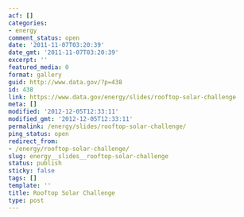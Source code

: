 ```yaml
---
acf: []
categories:
- energy
comment_status: open
date: '2011-11-07T03:20:39'
date_gmt: '2011-11-07T03:20:39'
excerpt: ''
featured_media: 0
format: gallery
guid: http://www.data.gov/?p=438
id: 438
link: https://www.data.gov/energy/slides/rooftop-solar-challenge
meta: []
modified: '2012-12-05T12:33:11'
modified_gmt: '2012-12-05T12:33:11'
permalink: /energy/slides/rooftop-solar-challenge/
ping_status: open
redirect_from:
- /energy/rooftop-solar-challenge/
slug: energy__slides__rooftop-solar-challenge
status: publish
sticky: false
tags: []
template: ''
title: Rooftop Solar Challenge
type: post
---
```


